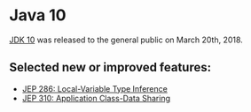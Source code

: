 # Java 10

[JDK 10](https://openjdk.java.net/projects/jdk/10/) was released to the general public on March 20th, 2018.

## Selected new or improved features:

- [JEP 286: Local-Variable Type Inference](https://openjdk.java.net/jeps/286)
- [JEP 310: Application Class-Data Sharing](https://openjdk.java.net/jeps/310)
